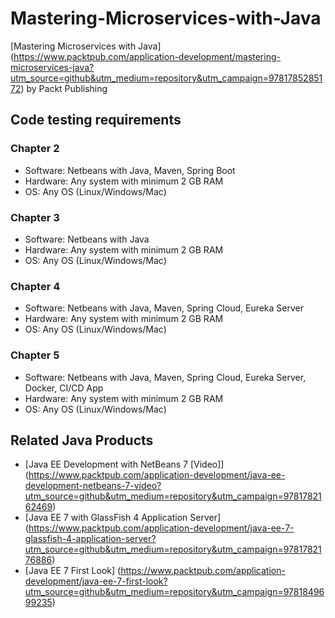# Mastering-Microservices-with-Java

[Mastering Microservices with Java] (https://www.packtpub.com/application-development/mastering-microservices-java?utm_source=github&utm_medium=repository&utm_campaign=9781785285172) by Packt Publishing

## Code testing requirements

### Chapter 2 

* Software: Netbeans with Java, Maven, Spring Boot
* Hardware: Any system with minimum 2 GB RAM
* OS: Any OS (Linux/Windows/Mac)

### Chapter 3 

* Software: Netbeans with Java
* Hardware: Any system with minimum 2 GB RAM
* OS: Any OS (Linux/Windows/Mac)

### Chapter 4 

* Software: Netbeans with Java, Maven, Spring Cloud, Eureka Server
* Hardware: Any system with minimum 2 GB RAM
* OS: Any OS (Linux/Windows/Mac)

### Chapter 5

* Software: Netbeans with Java, Maven, Spring Cloud, Eureka Server, Docker, CI/CD App
* Hardware: Any system with minimum 2 GB RAM
* OS: Any OS (Linux/Windows/Mac)

## Related Java Products

* [Java EE Development with NetBeans 7 [Video]] (https://www.packtpub.com/application-development/java-ee-development-netbeans-7-video?utm_source=github&utm_medium=repository&utm_campaign=9781782162469)
* [Java EE 7 with GlassFish 4 Application Server] (https://www.packtpub.com/application-development/java-ee-7-glassfish-4-application-server?utm_source=github&utm_medium=repository&utm_campaign=9781782176886)
* [Java EE 7 First Look] (https://www.packtpub.com/application-development/java-ee-7-first-look?utm_source=github&utm_medium=repository&utm_campaign=9781849699235)



